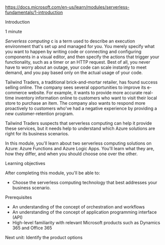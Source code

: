 https://docs.microsoft.com/en-us/learn/modules/serverless-fundamentals/1-introduction

Introduction

1 minute

<em>Serverless computing </em>c is a term used to describe an execution environment that's set up and managed for you. You merely specify what you want to happen by writing code or connecting and configuring components in a visual editor, and then specify the actions that trigger your functionality, such as a timer or an HTTP request. Best of all, you never have to worry about an outage, your code can scale instantly to meet demand, and you pay based only on the actual usage of your code.

Tailwind Traders, a traditional brick-and-mortar retailer, has found success selling online. The company sees several opportunities to improve its e-commerce website. For example, it wants to provide more accurate real-time inventory information online to customers who want to visit their local store to purchase an item. The company also wants to respond more proactively to customers who've had a negative experience by providing a new customer-retention program.

Tailwind Traders suspects that serverless computing can help it provide these services, but it needs help to understand which Azure solutions are right for its business scenarios.

In this module, you'll learn about two serverless computing solutions on Azure: Azure Functions and Azure Logic Apps. You'll learn what they are, how they differ, and when you should choose one over the other.


Learning objectives

After completing this module, you'll be able to:
* Choose the serverless computing technology that best addresses your business scenario.


Prerequisites
* An understanding of the concept of orchestration and workflows
* An understanding of the concept of application programming interface (API)
* High-level familiarity with relevant Microsoft products such as Dynamics 365 and Office 365


Next unit: Identify the product options
